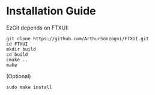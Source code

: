 # Installation Guide
EzGit depends on FTXUI:
```
git clone https://github.com/ArthurSonzogni/FTXUI.git
cd FTXUI
mkdir build
cd build
cmake ..
make
```
(Optional) 
```
sudo make install
```

